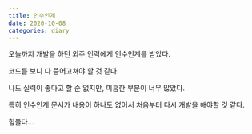 ```yaml
---
title: 인수인계
date: 2020-10-08
categories: diary
---
```

오늘까지 개발을 하던 외주 인력에게 인수인계를 받았다.

코드를 보니 다 뜯어고쳐야 할 것 같다.

나도 실력이 좋다고 할 순 없지만, 미흡한 부분이 너무 많았다.

특히 인수인계 문서가 내용이 하나도 없어서 처음부터 다시 개발을 해야할 것 같다.

힘들다...

